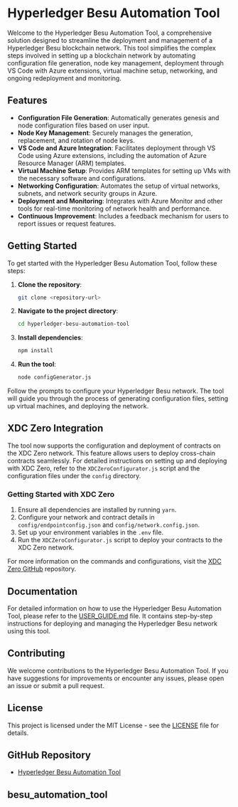 # Hyperledger Besu Automation Tool

Welcome to the Hyperledger Besu Automation Tool, a comprehensive solution designed to streamline the deployment and management of a Hyperledger Besu blockchain network. This tool simplifies the complex steps involved in setting up a blockchain network by automating configuration file generation, node key management, deployment through VS Code with Azure extensions, virtual machine setup, networking, and ongoing redeployment and monitoring.

## Features

- **Configuration File Generation**: Automatically generates genesis and node configuration files based on user input.
- **Node Key Management**: Securely manages the generation, replacement, and rotation of node keys.
- **VS Code and Azure Integration**: Facilitates deployment through VS Code using Azure extensions, including the automation of Azure Resource Manager (ARM) templates.
- **Virtual Machine Setup**: Provides ARM templates for setting up VMs with the necessary software and configurations.
- **Networking Configuration**: Automates the setup of virtual networks, subnets, and network security groups in Azure.
- **Deployment and Monitoring**: Integrates with Azure Monitor and other tools for real-time monitoring of network health and performance.
- **Continuous Improvement**: Includes a feedback mechanism for users to report issues or request features.

## Getting Started

To get started with the Hyperledger Besu Automation Tool, follow these steps:

1. **Clone the repository**:

   ```Bash
   git clone <repository-url>
   ```

2. **Navigate to the project directory**:

   ```Bash
   cd hyperledger-besu-automation-tool
   ```

3. **Install dependencies**:

   ```Bash
   npm install
   ```

4. **Run the tool**:

   ```Bash
   node configGenerator.js
   ```

Follow the prompts to configure your Hyperledger Besu network. The tool will guide you through the process of generating configuration files, setting up virtual machines, and deploying the network.

## XDC Zero Integration

The tool now supports the configuration and deployment of contracts on the XDC Zero network. This feature allows users to deploy cross-chain contracts seamlessly. For detailed instructions on setting up and deploying with XDC Zero, refer to the `XDCZeroConfigurator.js` script and the configuration files under the `config` directory.

### Getting Started with XDC Zero

1. Ensure all dependencies are installed by running `yarn`.
2. Configure your network and contract details in `config/endpointconfig.json` and `config/network.config.json`.
3. Set up your environment variables in the `.env` file.
4. Run the `XDCZeroConfigurator.js` script to deploy your contracts to the XDC Zero network.

For more information on the commands and configurations, visit the [XDC Zero GitHub](https://github.com/XinFinOrg/XDC-Zero) repository.

## Documentation

For detailed information on how to use the Hyperledger Besu Automation Tool, please refer to the [USER_GUIDE.md](USER_GUIDE.md) file. It contains step-by-step instructions for deploying and managing the Hyperledger Besu network using this tool.

## Contributing

We welcome contributions to the Hyperledger Besu Automation Tool. If you have suggestions for improvements or encounter any issues, please open an issue or submit a pull request.

## License

This project is licensed under the MIT License - see the [LICENSE](LICENSE) file for details.

## GitHub Repository

- [Hyperledger Besu Automation Tool](https://github.com/Quantum-Unity-Globalchain/besu_automation_tool)

## besu_automation_tool
